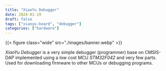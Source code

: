 ```yaml
---
title: "XiaoYu Debugger"
date: 2024-01-19
draft: false
tags: ["xiaoyu-board", "debugger"]
categories: ["hardware"]
---
```


{{< figure class="wide" src="./images/banner.webp" >}}

_XiaoYu Debugger_ is a very simple debugger (programmer) base on
CMSIS-DAP implemented using a low cost MCU _STM32F042_ and very
few parts. Used for downloading firmware to other MCUs or debugging programs.

